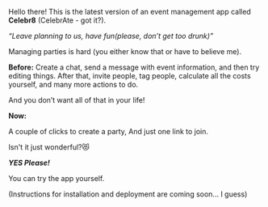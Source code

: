 
Hello there! This is the latest version of an event management app called **Celebr8** (CelebrAte - got it?).

_“Leave planning to us, have fun(please, don’t get too drunk)”_

Managing parties is hard (you either know that or have to believe me).



**Before:**
Create a chat, send a message with event information, and then try editing things. After that, invite people, tag people, calculate all the costs yourself, and many more actions to do.

And you don’t want all of that in your life!

**Now:**

A couple of clicks to create a party,
And just one link to join.

Isn't it just wonderful?😻

**_YES Please!_**

You can try the app yourself.

(Instructions for installation and deployment are coming soon... I guess)
